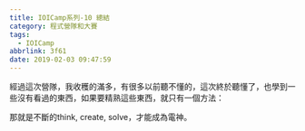 ```yaml
---
title: IOICamp系列-10 總結
category: 程式營隊和大賽
tags:
  - IOICamp
abbrlink: 3f61
date: 2019-02-03 09:47:59
---
```

經過這次營隊，我收穫的滿多，有很多以前聽不懂的，這次終於聽懂了，也學到一些沒有看過的東西，如果要精熟這些東西，就只有一個方法：
<!-- more -->
那就是不斷的think, create, solve，才能成為電神。